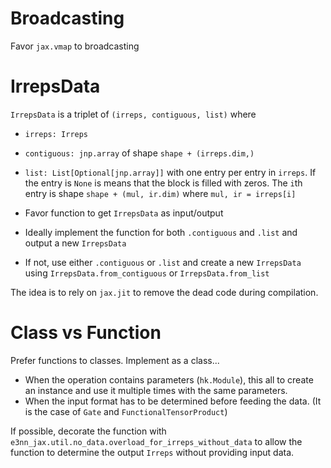 # Broadcasting
Favor `jax.vmap` to broadcasting

# IrrepsData
`IrrepsData` is a triplet of `(irreps, contiguous, list)` where

- `irreps: Irreps`
- `contiguous: jnp.array` of shape `shape + (irreps.dim,)`
- `list: List[Optional[jnp.array]]` with one entry per entry in `irreps`. If the entry is `None` is means that the block is filled with zeros. The `i`th entry is shape `shape + (mul, ir.dim)` where `mul, ir = irreps[i]`

- Favor function to get `IrrepsData` as input/output
- Ideally implement the function for both `.contiguous` and `.list` and output a new `IrrepsData`
- If not, use either `.contiguous` or `.list` and create a new `IrrepsData` using `IrrepsData.from_contiguous` or `IrrepsData.from_list`

The idea is to rely on `jax.jit` to remove the dead code during compilation.

# Class vs Function
Prefer functions to classes. Implement as a class...

- When the operation contains parameters (`hk.Module`), this all to create an instance and use it multiple times with the same parameters.
- When the input format has to be determined before feeding the data. (It is the case of `Gate` and `FunctionalTensorProduct`)

If possible, decorate the function with `e3nn_jax.util.no_data.overload_for_irreps_without_data` to allow the function to determine the output `Irreps` without providing input data.
